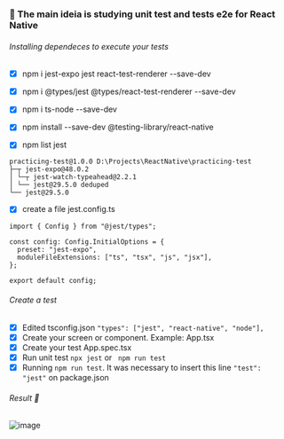 ### :construction: The main ideia is studying unit test and tests e2e for React Native

###### Installing dependeces to execute your tests

- [x] npm i jest-expo jest react-test-renderer --save-dev
- [x] npm i @types/jest @types/react-test-renderer --save-dev
- [x] npm i ts-node --save-dev
- [x] npm install --save-dev @testing-library/react-native

- [x] npm list jest

```
practicing-test@1.0.0 D:\Projects\ReactNative\practicing-test
├─┬ jest-expo@48.0.2
│ └─┬ jest-watch-typeahead@2.2.1
│ └── jest@29.5.0 deduped
└── jest@29.5.0
```

- [x] create a file jest.config.ts

```
import { Config } from "@jest/types";

const config: Config.InitialOptions = {
  preset: "jest-expo",
  moduleFileExtensions: ["ts", "tsx", "js", "jsx"],
};

export default config;
```

###### Create a test

- [x] Edited tsconfig.json `"types": ["jest", "react-native", "node"],`
- [x] Create your screen or component. Example: App.tsx
- [x] Create your test App.spec.tsx
- [x] Run unit test `npx jest` or ` npm run test`
- [x] Running `npm run test`. It was necessary to insert this line `"test": "jest"` on package.json

###### Result :partying_face:

![image](https://user-images.githubusercontent.com/19477370/224336610-6308b23f-09a4-4fa6-aa96-01ff50849c91.png)
